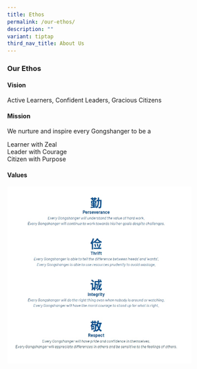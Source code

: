 ```yaml
---
title: Ethos
permalink: /our-ethos/
description: ""
variant: tiptap
third_nav_title: About Us
---
```

### **Our Ethos**
#### **Vision**
Active Learners, Confident Leaders, Gracious Citizens

#### **Mission**
We nurture and inspire every Gongshanger to be a

Learner with Zeal<br>
Leader with Courage<br>
Citizen with Purpose

#### **Values**

<img src="/images/values.jpg" style="width:85%">